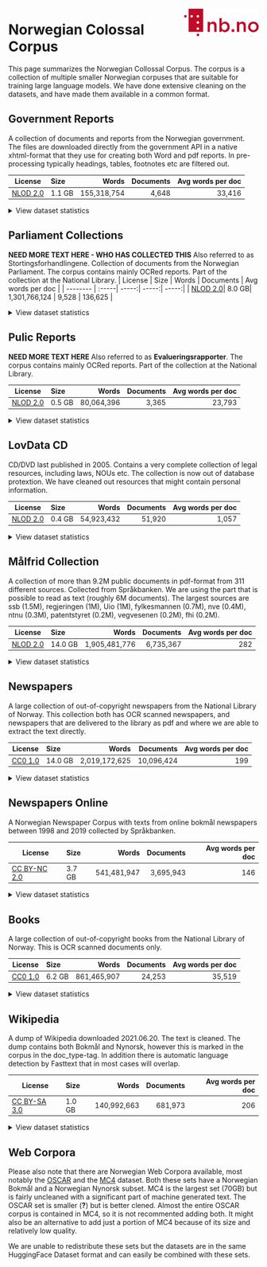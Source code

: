 [<img align="right" width="150px" src="../images/nblogo.png">](https://ai.nb.no)
# Norwegian Colossal Corpus
This page summarizes the Norwegian Collossal Corpus. The corpus is a collection of multiple smaller Norwegian corpuses that are suitable for training large language models. We have done extensive cleaning on the datasets, and have made them available in a common format.


## Government Reports
A collection of documents and reports from the Norwegian government. The files are downloaded directly from the government API in a native xhtml-format that they use for creating both Word and pdf reports. In pre-processing typically headings, tables, footnotes etc are filtered out.

| License  | Size | Words | Documents | Avg words per doc  |
| -------- |   :-----|   -----:| -----:| -----:|
| [NLOD 2.0](https://data.norge.no/nlod/en/2.0/)|1.1 GB| 155,318,754 | 4,648       | 33,416           |

<details>
<summary>View dataset statistics</summary>
 
### Document Types
| Source        | Words       | Documents   | Words/Document   |
|--------------:|------------:|------------:|-----------------:|
| government_nb | 136,708,062 | 3,557       | 38,433           |
| government_nn | 18,610,692  | 1,091       | 17,058           |

### Languages
| Language   | Words       | Documents   | Words/Document   |
|-----------:|------------:|------------:|-----------------:|
| no         | 146,885,219 | 4,134       | 35,531           |
| nn         | 8,246,002   | 500         | 16,492           |
| da         | 182,720     | 13          | 14,055           |
| en         | 4,813       | 1           | 4,813            |

### Publish Periode
|   Decade | Words       | Documents   | Words/Document   |
|---------:|------------:|------------:|-----------------:|
|     2020 | 155,318,754 | 4,648       | 33,416           |

</details>


## Parliament Collections
**NEED MORE TEXT HERE - WHO HAS COLLECTED THIS** Also referred to as Stortingsforhandlingene. Collection of documents from the Norwegian Parliament. The corpus contains mainly OCRed reports. Part of the collection at the National Library. 
| License  | Size | Words | Documents | Avg words per doc  |
| -------- |   :-----|   -----:| -----:| -----:|
| [NLOD 2.0](https://data.norge.no/nlod/en/2.0/)| 8.0 GB| 1,301,766,124 | 9,528       | 136,625          |

<details>
<summary>View dataset statistics</summary>

 ### Document Types
| Source     | Words         | Documents   | Words/Document   |
|-----------:|--------------:|------------:|-----------------:|
| parliament | 1,301,766,124 | 9,528       | 136,625          |

### Languages
| Language   | Words       | Documents   | Words/Document   |
|-----------:|------------:|------------:|-----------------:|
| no         | 885,007,390 | 6,478       | 136,617          |
| da         | 416,758,734 | 3,050       | 136,642          |

### Publish Periode
|   Decade | Words         | Documents   | Words/Document   |
|---------:|--------------:|------------:|-----------------:|
|     2020 | 1,301,766,124 | 9,528       | 136,625          |
 
</details>


## Pulic Reports
**NEED MORE TEXT HERE** Also referred to as __Evalueringsrapporter__. The corpus contains mainly OCRed reports. Part of the collection at the National Library. 

| License  | Size | Words | Documents | Avg words per doc  |
| -------- |   :-----|   -----:| -----:| -----:|
| [NLOD 2.0](https://data.norge.no/nlod/en/2.0/)|0.5 GB| 80,064,396 | 3,365       | 23,793           |

<details>
<summary>View dataset statistics</summary>

### Document Types
| Source        | Words      | Documents   | Words/Document   |
|--------------:|-----------:|------------:|-----------------:|
| publicreports | 80,064,396 | 3,365       | 23,793           |

### Languages
| Language   | Words      | Documents   | Words/Document   |
|-----------:|-----------:|------------:|-----------------:|
| no         | 65,026,196 | 2,721       | 23,897           |
| en         | 13,093,711 | 556         | 23,549           |
| nn         | 677,921    | 32          | 21,185           |
| sv         | 381,007    | 14          | 27,214           |
| da         | 290,817    | 12          | 24,234           |
| fr         | 158,454    | 4           | 39,613           |
| es         | 144,681    | 4           | 36,170           |
| et         | 109,339    | 8           | 13,667           |
| zh         | 88,848     | 3           | 29,616           |
| fi         | 68,910     | 4           | 17,227           |
| gu         | 16,739     | 1           | 16,739           |
| ru         | 7,356      | 1           | 7,356            |
| uk         | 268        | 1           | 268              |
| pt         | 113        | 1           | 113              |
| it         | 27         | 1           | 27               |
| de         | 5          | 1           | 5                |
| ja         | 4          | 1           | 4                |

### Publish Periode
|   Decade | Words      | Documents   | Words/Document   |
|---------:|-----------:|------------:|-----------------:|
|     2020 | 80,064,396 | 3,365       | 23,793           |
 
</details>


## LovData CD
CD/DVD last published in 2005. Contains a very complete collection of legal resources, including laws, NOUs etc. The collection is now out of database protextion. We have cleaned out resources that might contain personal information. 

| License  | Size | Words | Documents | Avg words per doc  |
| -------- |   :-----|   -----:| -----:| -----:|
| [NLOD 2.0](https://data.norge.no/nlod/en/2.0/)|0.4 GB| 54,923,432 | 51,920      | 1,057            |
<details>
<summary>View dataset statistics</summary>
 
### Document Types
| Source                                | Words      | Documents   | Words/Document   |
|--------------------------------------:|-----------:|------------:|-----------------:|
| lovdata_cd_odelsting_2005             | 37,295,277 | 1,987       | 18,769           |
| lovdata_cd_somb_rundskriv_2005        | 5,400,486  | 3,284       | 1,644            |
| lovdata_cd_sentrale_forskrifter_2005  | 5,178,057  | 11,745      | 440              |
| lovdata_cd_lokaleforskrifter_2005     | 2,233,543  | 22,824      | 97               |
| lovdata_cd_norgeslover_2005           | 1,802,578  | 1,419       | 1,270            |
| lovdata_cd_rtv_rundskriv_2005         | 1,392,547  | 9,831       | 141              |
| lovdata_cd_skatt_rundskriv_2005       | 1,138,339  | 411         | 2,769            |
| lovdata_cd_rundskriv_lovavdeling_2005 | 482,605    | 419         | 1,151            |

### Languages
| Language   | Words      | Documents   | Words/Document   |
|-----------:|-----------:|------------:|-----------------:|
| no         | 52,225,155 | 46,032      | 1,134            |
| nn         | 2,369,924  | 3,261       | 726              |
| da         | 173,296    | 1,146       | 151              |
| en         | 104,233    | 423         | 246              |
| sv         | 32,861     | 637         | 51               |
| es         | 4,744      | 49          | 96               |
| nl         | 3,818      | 212         | 18               |
| it         | 3,768      | 6           | 628              |
| de         | 3,179      | 58          | 54               |
| fr         | 1,801      | 7           | 257              |
| pl         | 513        | 57          | 9                |
| tr         | 22         | 1           | 22               |
| fi         | 14         | 4           | 3                |
| als        | 12         | 3           | 4                |
| et         | 11         | 2           | 5                |
| ca         | 11         | 3           | 3                |
| zh         | 11         | 3           | 3                |
| pt         | 11         | 1           | 11               |
| la         | 8          | 1           | 8                |
| eu         | 7          | 2           | 3                |
| hr         | 7          | 2           | 3                |
| ru         | 5          | 2           | 2                |
| sk         | 4          | 1           | 4                |
| lt         | 3          | 1           | 3                |
| ro         | 3          | 1           | 3                |
| sl         | 3          | 1           | 3                |
| eo         | 2          | 1           | 2                |
| am         | 2          | 1           | 2                |
| cy         | 2          | 1           | 2                |
| ms         | 2          | 1           | 2                |

### Publish Periode
|   Decade | Words      | Documents   | Words/Document   |
|---------:|-----------:|------------:|-----------------:|
|     2020 | 54,923,432 | 51,920      | 1,057            |
</details>


## Målfrid Collection
A collection of more than 9.2M public documents in pdf-format from 311 different sources. Collected from Språkbanken. We are using the part that is possible to read as text (roughly 6M documents). The largest sources are ssb (1.5M), regjeringen (1M), Uio (1M), fylkesmannen (0.7M), nve (0.4M), ntnu (0.3M), patentstyret (0.2M), vegvesenen (0.2M), fhi (0.2M).

| License  | Size | Words | Documents | Avg words per doc  |
| -------- |   :-----|   -----:| -----:| -----:|
| [NLOD 2.0](https://data.norge.no/nlod/en/2.0/)|14.0 GB| 1,905,481,776 | 6,735,367   |              282 |
<details>
<summary>View dataset statistics</summary>

### Document Types
| Source                                | Words       | Documents   |   Words/Document |
|--------------------------------------:|------------:|------------:|-----------------:|
| maalfrid_regjeringen                  | 368,581,046 | 940,936     |              391 |
| maalfrid_ssb                          | 286,024,711 | 871,262     |              328 |
| maalfrid_uio                          | 186,003,655 | 788,988     |              235 |
| maalfrid_fylkesmannen                 | 105,197,005 | 473,582     |              222 |
| maalfrid_nve                          | 68,194,530  | 308,924     |              220 |
| maalfrid_patentstyret                 | 66,482,941  | 218,930     |              303 |
| maalfrid_ntnu                         | 59,108,726  | 203,770     |              290 |
| maalfrid_vegvesen                     | 34,177,213  | 169,998     |              201 |
| maalfrid_fhi                          | 33,541,094  | 147,668     |              227 |
| maalfrid_norad                        | 33,454,341  | 95,191      |              351 |
| maalfrid_skatteetaten                 | 33,313,013  | 84,448      |              394 |
| maalfrid_uib                          | 29,049,820  | 118,328     |              245 |
| maalfrid_forskningsradet              | 24,647,599  | 75,104      |              328 |
| maalfrid_nasjonalparkstyre            | 21,795,981  | 95,990      |              227 |
| maalfrid_nmbu                         | 18,493,389  | 71,320      |              259 |
| maalfrid_oslomet                      | 18,140,360  | 48,140      |              376 |
| maalfrid_domstol                      | 17,073,430  | 52,233      |              326 |
| maalfrid_banenor                      | 16,805,767  | 71,933      |              233 |
| maalfrid_nav                          | 16,651,084  | 75,792      |              219 |
| maalfrid_landbruksdirektoratet        | 13,398,273  | 49,021      |              273 |
| maalfrid_helsedirektoratet            | 13,312,827  | 50,476      |              263 |
| maalfrid_nokut                        | 10,332,870  | 39,426      |              262 |
| maalfrid_hi                           | 10,272,572  | 39,923      |              257 |
| maalfrid_norges-bank                  | 10,135,291  | 37,988      |              266 |
| maalfrid_udir                         | 10,102,549  | 39,632      |              254 |
| maalfrid_vkm                          | 10,041,892  | 32,960      |              304 |
| maalfrid_nbim                         | 9,841,446   | 18,532      |              531 |
| maalfrid_miljodirektoratet            | 9,704,586   | 35,482      |              273 |
| maalfrid_distriktssenteret            | 9,598,021   | 39,415      |              243 |
| maalfrid_ngu                          | 9,454,229   | 35,414      |              266 |
| maalfrid_ptil                         | 9,416,592   | 35,024      |              268 |
| maalfrid_nord                         | 9,192,052   | 45,786      |              200 |
| maalfrid_fiskeridir                   | 8,482,774   | 34,167      |              248 |
| maalfrid_hivolda                      | 7,993,548   | 27,057      |              295 |
| maalfrid_difi                         | 7,971,205   | 36,605      |              217 |
| maalfrid_mattilsynet                  | 7,663,012   | 27,614      |              277 |
| maalfrid_havarikommisjonen            | 7,607,533   | 25,552      |              297 |
| maalfrid_kulturradet                  | 7,364,353   | 22,951      |              320 |
| maalfrid_ks                           | 7,065,314   | 28,029      |              252 |
| maalfrid_kystverket                   | 6,870,772   | 31,694      |              216 |
| maalfrid_udi                          | 6,566,701   | 19,529      |              336 |
| maalfrid_uia                          | 6,094,660   | 24,397      |              249 |
| maalfrid_hjelpemiddeldatabasen        | 6,029,920   | 34,946      |              172 |
| maalfrid_khrono                       | 5,993,140   | 20,431      |              293 |
| maalfrid_helsetilsynet                | 5,913,602   | 18,721      |              315 |
| maalfrid_moreforsk                    | 5,755,447   | 22,089      |              260 |
| maalfrid_jernbanedirektoratet         | 5,589,074   | 22,150      |              252 |
| maalfrid_veiviseren                   | 5,438,468   | 18,441      |              294 |
| maalfrid_dsb                          | 5,312,625   | 18,200      |              291 |
| maalfrid_husbanken                    | 4,810,203   | 15,375      |              312 |
| maalfrid_legemiddelverket             | 4,795,154   | 20,634      |              232 |
| maalfrid_vetinst                      | 4,776,782   | 14,839      |              321 |
| maalfrid_imdi                         | 4,744,408   | 15,642      |              303 |
| maalfrid_forsvarsbygg                 | 4,672,409   | 19,287      |              242 |
| maalfrid_sdir                         | 4,640,185   | 15,547      |              298 |
| maalfrid_konkurransetilsynet          | 4,618,588   | 12,912      |              357 |
| maalfrid_arkivverket                  | 4,603,524   | 16,899      |              272 |
| maalfrid_dsa                          | 4,595,530   | 16,242      |              282 |
| maalfrid_hiof                         | 4,580,991   | 23,675      |              193 |
| maalfrid_ehelse                       | 4,478,908   | 23,074      |              194 |
| maalfrid_inn                          | 4,420,070   | 26,840      |              164 |
| maalfrid_klagenemndssekretariatet     | 4,287,067   | 12,208      |              351 |
| maalfrid_sprakradet                   | 4,180,404   | 15,521      |              269 |
| maalfrid_nhh                          | 4,063,920   | 16,068      |              252 |
| maalfrid_dibk                         | 4,058,208   | 15,855      |              255 |
| maalfrid_kartverket                   | 3,814,376   | 19,110      |              199 |
| maalfrid_riksrevisjonen               | 3,783,728   | 11,216      |              337 |
| maalfrid_toll                         | 3,595,842   | 14,122      |              254 |
| maalfrid_nibio                        | 3,531,231   | 17,464      |              202 |
| maalfrid_met                          | 3,528,846   | 18,689      |              188 |
| maalfrid_bufdir                       | 3,425,362   | 11,720      |              292 |
| maalfrid_artsdatabanken               | 3,275,378   | 9,242       |              354 |
| maalfrid_politiet                     | 3,239,913   | 10,728      |              302 |
| maalfrid_nkom                         | 3,197,196   | 10,214      |              313 |
| maalfrid_vestlandfylke                | 3,127,665   | 12,337      |              253 |
| maalfrid_uis                          | 2,988,424   | 10,045      |              297 |
| maalfrid_sykkelbynettverket           | 2,880,916   | 12,086      |              238 |
| maalfrid_nlr                          | 2,702,753   | 16,178      |              167 |
| maalfrid_seniorporten                 | 2,672,667   | 8,295       |              322 |
| maalfrid_npd                          | 2,657,179   | 10,989      |              241 |
| maalfrid_custompublish                | 2,493,062   | 9,404       |              265 |
| maalfrid_aldringoghelse               | 2,475,601   | 6,927       |              357 |
| maalfrid_bioteknologiradet            | 2,450,272   | 6,135       |              399 |
| maalfrid_nyemetoder                   | 2,426,982   | 10,999      |              220 |
| maalfrid_arbeidstilsynet              | 2,426,255   | 7,030       |              345 |
| maalfrid_riksantikvaren               | 2,300,159   | 8,933       |              257 |
| maalfrid_sjt                          | 2,292,578   | 11,455      |              200 |
| maalfrid_hvl                          | 2,194,063   | 9,604       |              228 |
| maalfrid_luftfartstilsynet            | 2,149,215   | 10,092      |              212 |
| maalfrid_dfo                          | 2,123,792   | 9,383       |              226 |
| maalfrid_ldo                          | 2,093,301   | 7,471       |              280 |
| maalfrid_kompetansenorge              | 1,997,361   | 10,496      |              190 |
| maalfrid_forbrukerradet               | 1,992,302   | 7,493       |              265 |
| maalfrid_himolde                      | 1,959,626   | 10,200      |              192 |
| maalfrid_usn                          | 1,828,928   | 7,553       |              242 |
| maalfrid_naku                         | 1,786,086   | 5,328       |              335 |
| maalfrid_medietilsynet                | 1,648,462   | 6,758       |              243 |
| maalfrid_matematikksenteret           | 1,608,332   | 7,474       |              215 |
| maalfrid_diku                         | 1,579,996   | 6,383       |              247 |
| maalfrid_forskningsetikk              | 1,573,014   | 5,653       |              278 |
| maalfrid_godeidrettsanlegg            | 1,539,910   | 6,252       |              246 |
| maalfrid_dirmin                       | 1,500,122   | 5,427       |              276 |
| maalfrid_diskrimineringsnemnda        | 1,498,443   | 4,270       |              350 |
| maalfrid_naturfag                     | 1,481,316   | 6,108       |              242 |
| maalfrid_arbeidsretten                | 1,473,299   | 4,864       |              302 |
| maalfrid_fellesstudentsystem          | 1,392,117   | 10,553      |              131 |
| maalfrid_nupi                         | 1,322,743   | 5,628       |              235 |
| maalfrid_kriminalitetsforebygging     | 1,223,976   | 4,769       |              256 |
| maalfrid_anskaffelser                 | 1,214,995   | 5,602       |              216 |
| maalfrid_folketrygdfondet             | 1,212,747   | 4,347       |              278 |
| maalfrid_miljopakken                  | 1,195,869   | 5,634       |              212 |
| maalfrid_nih                          | 1,146,471   | 5,415       |              211 |
| maalfrid_statsbygg                    | 1,125,666   | 4,520       |              249 |
| maalfrid_nb                           | 1,085,457   | 4,251       |              255 |
| maalfrid_unit                         | 1,072,199   | 6,476       |              165 |
| maalfrid_npolar                       | 1,071,381   | 2,708       |              395 |
| maalfrid_valgdirektoratet             | 1,028,381   | 9,316       |              110 |
| maalfrid_barneombudet                 | 1,001,224   | 2,863       |              349 |
| maalfrid_datatilsynet                 | 990,582     | 3,018       |              328 |
| maalfrid_lottstift                    | 985,351     | 3,676       |              268 |
| maalfrid_aho                          | 977,116     | 4,637       |              210 |
| maalfrid_sykehuspartner               | 961,362     | 4,693       |              204 |
| maalfrid_naturfagsenteret             | 922,174     | 3,957       |              233 |
| maalfrid_khio                         | 869,917     | 3,457       |              251 |
| maalfrid_spesialenheten               | 845,989     | 2,188       |              386 |
| maalfrid_xn--miljlftet-o8ab           | 822,783     | 3,468       |              237 |
| maalfrid_samordnaopptak               | 805,644     | 2,415       |              333 |
| maalfrid_helsenorge                   | 802,003     | 3,116       |              257 |
| maalfrid_skrivesenteret               | 793,053     | 4,250       |              186 |
| maalfrid_mareano                      | 784,843     | 3,821       |              205 |
| maalfrid_fiskeridirektoratet          | 772,720     | 2,499       |              309 |
| maalfrid_sykehusinnkjop               | 754,616     | 4,440       |              169 |
| maalfrid_matportalen                  | 641,663     | 2,413       |              265 |
| maalfrid_spk                          | 621,687     | 2,181       |              285 |
| maalfrid_pasientsikkerhetsprogrammet  | 610,855     | 4,796       |              127 |
| maalfrid_justervesenet                | 607,767     | 1,946       |              312 |
| maalfrid_nhn                          | 594,591     | 3,665       |              162 |
| maalfrid_sshf                         | 589,448     | 1,950       |              302 |
| maalfrid_bibliotekutvikling           | 573,724     | 3,295       |              174 |
| maalfrid_nysgjerrigper                | 572,860     | 3,088       |              185 |
| maalfrid_nodnett                      | 549,483     | 2,743       |              200 |
| maalfrid_giek                         | 525,782     | 1,840       |              285 |
| maalfrid_une                          | 524,664     | 1,281       |              409 |
| maalfrid_samas                        | 512,469     | 2,610       |              196 |
| maalfrid_kriminalomsorgen             | 506,869     | 1,990       |              254 |
| maalfrid_kjonnsforskning              | 495,072     | 1,464       |              338 |
| maalfrid_kunstkultursenteret          | 478,748     | 1,460       |              327 |
| maalfrid_nynorsksenteret              | 472,484     | 2,147       |              220 |
| maalfrid_ceres                        | 457,001     | 1,988       |              229 |
| maalfrid_stami                        | 456,707     | 1,190       |              383 |
| maalfrid_nsm                          | 452,597     | 1,573       |              287 |
| maalfrid_gjenopptakelse               | 430,682     | 1,501       |              286 |
| maalfrid_nfi                          | 430,469     | 1,557       |              276 |
| maalfrid_nidsenter                    | 416,329     | 1,657       |              251 |
| maalfrid_nasjonalmuseet               | 396,739     | 1,106       |              358 |
| maalfrid_forbrukertilsynet            | 395,317     | 1,252       |              315 |
| maalfrid_natursekken                  | 389,147     | 3,657       |              106 |
| maalfrid_fordelingsutvalget           | 362,923     | 1,416       |              256 |
| maalfrid_digdir                       | 358,558     | 2,159       |              166 |
| maalfrid_forsvaret                    | 339,218     | 1,243       |              272 |
| maalfrid_beccle                       | 337,729     | 1,554       |              217 |
| maalfrid_romsenter                    | 335,107     | 1,154       |              290 |
| maalfrid_geonorge                     | 306,914     | 1,658       |              185 |
| maalfrid_universell                   | 269,369     | 2,206       |              122 |
| maalfrid_ovf                          | 267,941     | 950         |              282 |
| maalfrid_forbrukereuropa              | 264,366     | 1,043       |              253 |
| maalfrid_politihogskolen              | 264,192     | 1,253       |              210 |
| maalfrid_vinmonopolet                 | 250,998     | 689         |              364 |
| maalfrid_energimerking                | 243,288     | 1,061       |              229 |
| maalfrid_ombudsmann                   | 235,226     | 432         |              544 |
| maalfrid_vea-fs                       | 231,109     | 1,293       |              178 |
| maalfrid_traumebevisst                | 228,320     | 2,482       |               91 |
| maalfrid_npe                          | 208,768     | 1,018       |              205 |
| maalfrid_pkh                          | 206,925     | 814         |              254 |
| maalfrid_opplaringslovutvalget        | 198,545     | 561         |              353 |
| maalfrid_helfo                        | 197,334     | 1,005       |              196 |
| maalfrid_regionaleforskningsfond      | 191,416     | 1,010       |              189 |
| maalfrid_nafkam                       | 180,622     | 582         |              310 |
| maalfrid_jernbanemagasinet            | 178,723     | 422         |              423 |
| maalfrid_polarhistorie                | 176,126     | 393         |              448 |
| maalfrid_aasentunet                   | 165,549     | 543         |              304 |
| maalfrid_riksteatret                  | 161,970     | 809         |              200 |
| maalfrid_realfagsloyper               | 160,310     | 765         |              209 |
| maalfrid_koro                         | 156,518     | 584         |              268 |
| maalfrid_squarespace                  | 149,259     | 515         |              289 |
| maalfrid_politietssikkerhetstjeneste  | 146,346     | 478         |              306 |
| maalfrid_unknown                      | 142,298     | 715         |              199 |
| maalfrid_whocc                        | 122,839     | 664         |              184 |
| maalfrid_konfliktraadet               | 122,030     | 379         |              321 |
| maalfrid_okokrim                      | 119,794     | 381         |              314 |
| maalfrid_brreg                        | 115,114     | 583         |              197 |
| maalfrid_riksmekleren                 | 113,287     | 570         |              198 |
| maalfrid_sismo                        | 112,976     | 316         |              357 |
| maalfrid_akkreditert                  | 101,275     | 513         |              197 |
| maalfrid_sivilforsvaret               | 101,178     | 528         |              191 |
| maalfrid_radetfordyreetikk            | 100,021     | 446         |              224 |
| maalfrid_lanekassen                   | 97,196      | 309         |              314 |
| maalfrid_digidel                      | 96,967      | 621         |              156 |
| maalfrid_uit                          | 92,451      | 612         |              151 |
| maalfrid_generaladvokaten             | 91,998      | 297         |              309 |
| maalfrid_nyinorge                     | 90,938      | 204         |              445 |
| maalfrid_lokforerskolen               | 90,255      | 478         |              188 |
| maalfrid_varsom                       | 87,050      | 576         |              151 |
| maalfrid_ffi                          | 82,147      | 224         |              366 |
| maalfrid_kulturminnefondet            | 81,683      | 424         |              192 |
| maalfrid_unesco                       | 78,677      | 388         |              202 |
| maalfrid_yrkesfisker                  | 76,760      | 512         |              149 |
| maalfrid_dekom                        | 74,066      | 1,331       |               55 |
| maalfrid_omsorgsforskning             | 73,528      | 332         |              221 |
| maalfrid_lektor2                      | 70,477      | 561         |              125 |
| maalfrid_openaccess                   | 65,385      | 197         |              331 |
| maalfrid_ssn                          | 64,111      | 308         |              208 |
| maalfrid_lokalhistorie                | 61,885      | 250         |              247 |
| maalfrid_laudim                       | 59,669      | 402         |              148 |
| maalfrid_nlb                          | 58,927      | 206         |              286 |
| maalfrid_riksadvokaten                | 57,938      | 156         |              371 |
| maalfrid_denkulturelleskolesekken     | 46,768      | 248         |              188 |
| maalfrid_sivilrett                    | 45,214      | 145         |              311 |
| maalfrid_htu                          | 43,778      | 171         |              256 |
| maalfrid_yr                           | 41,565      | 575         |               72 |
| maalfrid_informasjonskompetanse       | 40,989      | 334         |              122 |
| maalfrid_finansportalen               | 40,333      | 187         |              215 |
| maalfrid_dep                          | 38,882      | 126         |              308 |
| maalfrid_kulturped                    | 37,718      | 99          |              380 |
| maalfrid_feide                        | 37,583      | 274         |              137 |
| maalfrid_fug                          | 35,253      | 123         |              286 |
| maalfrid_kulturoghelse                | 34,762      | 189         |              183 |
| maalfrid_helseklage                   | 33,612      | 127         |              264 |
| maalfrid_nbsk                         | 31,334      | 215         |              145 |
| maalfrid_matogindustri                | 31,232      | 207         |              150 |
| maalfrid_sinn                         | 28,114      | 154         |              182 |
| maalfrid_transport21                  | 25,691      | 91          |              282 |
| maalfrid_vergemal                     | 24,189      | 80          |              302 |
| maalfrid_konkursradet                 | 24,072      | 78          |              308 |
| maalfrid_norec                        | 22,496      | 78          |              288 |
| maalfrid_pts                          | 21,346      | 81          |              263 |
| maalfrid_nasjonaleturistveger         | 20,237      | 111         |              182 |
| maalfrid_hjelpelinjen                 | 19,476      | 86          |              226 |
| maalfrid_iearth                       | 19,418      | 150         |              129 |
| maalfrid_russamtalen                  | 19,035      | 69          |              275 |
| maalfrid_xn--kvinneligomskjring-1ub   | 18,607      | 79          |              235 |
| maalfrid_memu                         | 17,820      | 101         |              176 |
| maalfrid_nynorskbok                   | 17,769      | 98          |              181 |
| maalfrid_regjeringsadvokaten          | 17,416      | 55          |              316 |
| maalfrid_xn--forskerfr-t8a            | 16,827      | 177         |               95 |
| maalfrid_xn--tilbakefring-2jb         | 15,814      | 49          |              322 |
| maalfrid_ringerikefengsel             | 15,669      | 28          |              559 |
| maalfrid_skattefunn                   | 15,625      | 54          |              289 |
| maalfrid_skeivtarkiv                  | 15,537      | 69          |              225 |
| maalfrid_fordelingsutvalet            | 15,473      | 35          |              442 |
| maalfrid_samfunnskunnskap             | 15,110      | 60          |              251 |
| maalfrid_shiprep                      | 14,632      | 146         |              100 |
| maalfrid_sevuppt                      | 14,087      | 55          |              256 |
| maalfrid_haldenfengsel                | 13,655      | 38          |              359 |
| maalfrid_forbrukerklageutvalget       | 13,472      | 51          |              264 |
| maalfrid_mhfa                         | 12,591      | 146         |               86 |
| maalfrid_ah                           | 11,787      | 36          |              327 |
| maalfrid_nettvett                     | 11,353      | 44          |              258 |
| maalfrid_uh-it                        | 11,158      | 281         |               39 |
| maalfrid_fishgen                      | 10,318      | 29          |              355 |
| maalfrid_designavgang                 | 10,164      | 75          |              135 |
| maalfrid_global                       | 9,363       | 43          |              217 |
| maalfrid_valg                         | 8,797       | 48          |              183 |
| maalfrid_havmiljo                     | 8,734       | 69          |              126 |
| maalfrid_altinn                       | 7,945       | 50          |              158 |
| maalfrid_miljoklagenemnda             | 7,797       | 35          |              222 |
| maalfrid_spinn-inn                    | 7,699       | 48          |              160 |
| maalfrid_kantinekurset                | 7,397       | 54          |              136 |
| maalfrid_bastoyfengsel                | 7,142       | 56          |              127 |
| maalfrid_norskpetroleum               | 6,107       | 120         |               50 |
| maalfrid_voldsoffererstatning         | 6,079       | 27          |              225 |
| maalfrid_musikkbasertmiljobehandling  | 5,186       | 39          |              132 |
| maalfrid_prosjektveiviseren           | 5,154       | 15          |              343 |
| maalfrid_aldersvennlig                | 4,919       | 32          |              153 |
| maalfrid_barentswatch                 | 4,829       | 32          |              150 |
| maalfrid_fmfiavo@fylkesmannen         | 4,740       | 69          |               68 |
| maalfrid_kk-utvalget                  | 4,697       | 19          |              247 |
| maalfrid_agropub                      | 4,434       | 17          |              260 |
| maalfrid_utdanningiverden             | 4,369       | 14          |              312 |
| maalfrid_overgangsbolig               | 3,862       | 36          |              107 |
| maalfrid_forsvaretsmuseer             | 3,840       | 35          |              109 |
| maalfrid_okopark                      | 3,282       | 12          |              273 |
| maalfrid_pst                          | 2,866       | 14          |              204 |
| maalfrid_sikkerhverdag                | 2,786       | 19          |              146 |
| maalfrid_arkitektur                   | 2,436       | 15          |              162 |
| maalfrid_velgekte                     | 2,287       | 10          |              228 |
| maalfrid_addlab                       | 2,109       | 12          |              175 |
| maalfrid_romerikefengsel              | 2,088       | 19          |              109 |
| maalfrid_utdanning                    | 2,009       | 12          |              167 |
| maalfrid_grunderskolen                | 1,994       | 7           |              284 |
| maalfrid_umb                          | 1,958       | 9           |              217 |
| maalfrid_oslofengsel                  | 1,756       | 8           |              219 |
| maalfrid_hjorteviltregisteret         | 1,600       | 5           |              320 |
| maalfrid_alleteller                   | 1,511       | 7           |              215 |
| maalfrid_webhuset                     | 1,409       | 5           |              281 |
| maalfrid_lykillinn                    | 1,349       | 4           |              337 |
| maalfrid_kulturfag                    | 1,215       | 6           |              202 |
| maalfrid_unimus                       | 940         | 4           |              235 |
| maalfrid_anleggsregisteret            | 928         | 5           |              185 |
| maalfrid_mangfoldsprisen              | 597         | 3           |              199 |
| maalfrid_algae2future                 | 456         | 8           |               57 |
| maalfrid_mammapresenterer             | 447         | 2           |              223 |
| maalfrid_karriereveiledning           | 391         | 27          |               14 |
| maalfrid_nodsms                       | 351         | 4           |               87 |
| maalfrid_kildekompasset               | 302         | 1           |              302 |
| maalfrid_praksisfou                   | 297         | 1           |              297 |
| maalfrid_retttilaalese                | 246         | 3           |               82 |
| maalfrid_indreostfoldfengsel          | 215         | 3           |               71 |
| maalfrid_xn--kroppsvingsforskning-gcc | 205         | 2           |              102 |
| maalfrid_pahoyden                     | 154         | 1           |              154 |
| maalfrid_norren                       | 42          | 1           |               42 |

### Languages
| Language   | Words         | Documents   |   Words/Document |
|-----------:|--------------:|------------:|-----------------:|
| no         | 1,248,901,257 | 4,462,909   |              279 |
| en         | 422,678,950   | 1,456,480   |              290 |
| da         | 73,779,920    | 256,659     |              287 |
| nn         | 63,661,272    | 206,735     |              307 |
| fr         | 45,122,943    | 107,315     |              420 |
| de         | 11,584,819    | 60,772      |              190 |
| sv         | 10,007,099    | 50,064      |              199 |
| es         | 8,138,812     | 31,031      |              262 |
| pt         | 2,483,288     | 14,797      |              167 |
| fi         | 2,406,210     | 10,484      |              229 |
| oc         | 2,170,769     | 4,988       |              435 |
| nl         | 1,562,699     | 6,789       |              230 |
| uk         | 1,446,456     | 4,296       |              336 |
| zh         | 1,406,637     | 7,759       |              181 |
| ca         | 1,388,067     | 3,630       |              382 |
| ru         | 1,205,439     | 5,669       |              212 |
| it         | 950,452       | 6,689       |              142 |
| et         | 938,286       | 3,968       |              236 |
| cs         | 887,973       | 4,301       |              206 |
| eu         | 851,535       | 3,160       |              269 |
| pl         | 735,829       | 4,909       |              149 |
| fa         | 503,664       | 2,060       |              244 |
| ja         | 349,742       | 3,515       |               99 |
| is         | 309,524       | 995         |              311 |
| id         | 223,364       | 1,255       |              177 |
| ar         | 212,455       | 1,181       |              179 |
| so         | 131,743       | 605         |              217 |
| el         | 120,377       | 617         |              195 |
| hu         | 119,131       | 1,277       |               93 |
| vi         | 96,710        | 497         |              194 |
| sl         | 93,656        | 649         |              144 |
| tr         | 91,012        | 1,010       |               90 |
| ro         | 76,959        | 427         |              180 |
| lt         | 67,317        | 552         |              121 |
| sr         | 65,928        | 791         |               83 |
| gl         | 65,517        | 579         |              113 |
| la         | 62,069        | 461         |              134 |
| th         | 53,793        | 359         |              149 |
| hr         | 48,627        | 472         |              103 |
| am         | 46,475        | 326         |              142 |
| ko         | 44,264        | 884         |               50 |
| ml         | 35,492        | 151         |              235 |
| sq         | 31,182        | 148         |              210 |
| tl         | 30,964        | 163         |              189 |
| kk         | 27,686        | 69          |              401 |
| mn         | 21,540        | 22          |              979 |
| sw         | 18,626        | 64          |              291 |
| pnb        | 18,502        | 81          |              228 |
| eo         | 17,760        | 440         |               40 |
| sk         | 17,616        | 195         |               90 |
| bg         | 16,521        | 97          |              170 |
| ur         | 15,797        | 140         |              112 |
| sh         | 14,138        | 120         |              117 |
| mk         | 13,479        | 65          |              207 |
| lv         | 9,389         | 60          |              156 |
| ckb        | 9,350         | 44          |              212 |
| ku         | 9,058         | 54          |              167 |
| ast        | 7,910         | 63          |              125 |
| uz         | 6,883         | 35          |              196 |
| az         | 6,757         | 44          |              153 |
| ceb        | 5,492         | 227         |               24 |
| war        | 4,149         | 95          |               43 |
| ta         | 3,990         | 58          |               68 |
| ms         | 3,655         | 94          |               38 |
| hy         | 3,279         | 30          |              109 |
| fy         | 2,837         | 22          |              128 |
| hi         | 2,810         | 40          |               70 |
| ht         | 2,534         | 11          |              230 |
| jv         | 2,042         | 31          |               65 |
| cy         | 1,988         | 40          |               49 |
| su         | 1,840         | 23          |               80 |
| ps         | 1,832         | 15          |              122 |
| als        | 1,805         | 35          |               51 |
| af         | 1,703         | 20          |               85 |
| bs         | 1,524         | 24          |               63 |
| qu         | 1,484         | 13          |              114 |
| nds        | 1,328         | 75          |               17 |
| be         | 1,209         | 33          |               36 |
| my         | 1,115         | 16          |               69 |
| ga         | 955           | 25          |               38 |
| mt         | 940           | 12          |               78 |
| si         | 898           | 22          |               40 |
| te         | 853           | 17          |               50 |
| ilo        | 801           | 16          |               50 |
| io         | 689           | 10          |               68 |
| tt         | 675           | 20          |               33 |
| km         | 647           | 11          |               58 |
| jbo        | 621           | 27          |               23 |
| gn         | 595           | 7           |               85 |
| ug         | 581           | 6           |               96 |
| kv         | 562           | 3           |              187 |
| br         | 533           | 20          |               26 |
| kn         | 531           | 19          |               27 |
| bn         | 490           | 20          |               24 |
| pam        | 476           | 1           |              476 |
| pa         | 413           | 15          |               27 |
| he         | 396           | 14          |               28 |
| ka         | 326           | 17          |               19 |
| kw         | 324           | 4           |               81 |
| vep        | 296           | 11          |               26 |
| yo         | 261           | 5           |               52 |
| gu         | 234           | 12          |               19 |
| ky         | 232           | 11          |               21 |
| azb        | 216           | 1           |              216 |
| ba         | 203           | 5           |               40 |
| gom        | 164           | 9           |               18 |
| wa         | 130           | 18          |                7 |
| tg         | 129           | 3           |               43 |
| ia         | 125           | 11          |               11 |
| mr         | 122           | 6           |               20 |
| lmo        | 87            | 23          |                3 |
| lb         | 68            | 15          |                4 |
| vec        | 67            | 3           |               22 |
| rue        | 67            | 2           |               33 |
| pms        | 63            | 8           |                7 |
| min        | 60            | 6           |               10 |
| ne         | 51            | 5           |               10 |
| hsb        | 51            | 2           |               25 |
| cbk        | 46            | 2           |               23 |
| or         | 44            | 2           |               22 |
| ie         | 38            | 5           |                7 |
| tk         | 36            | 4           |                9 |
| eml        | 31            | 4           |                7 |
| arz        | 31            | 1           |               31 |
| sco        | 30            | 1           |               30 |
| gd         | 29            | 2           |               14 |
| bar        | 27            | 2           |               13 |
| li         | 22            | 3           |                7 |
| diq        | 20            | 2           |               10 |
| yue        | 19            | 1           |               19 |
| dsb        | 19            | 1           |               19 |
| as         | 17            | 1           |               17 |
| os         | 15            | 2           |                7 |
| wuu        | 14            | 1           |               14 |
| mg         | 14            | 2           |                7 |
| sd         | 14            | 1           |               14 |
| nah        | 14            | 2           |                7 |
| cv         | 12            | 1           |               12 |
| scn        | 9             | 2           |                4 |
| bh         | 8             | 1           |                8 |
| bcl        | 8             | 1           |                8 |
| ce         | 4             | 1           |                4 |
| new        | 4             | 1           |                4 |
| frr        | 3             | 1           |                3 |
| vo         | 3             | 2           |                1 |
| gv         | 3             | 1           |                3 |
| mzn        | 3             | 1           |                3 |
| lo         | 2             | 1           |                2 |

### Publish Periode
|   Decade | Words         | Documents   |   Words/Document |
|---------:|--------------:|------------:|-----------------:|
|     2020 | 1,905,481,776 | 6,735,367   |              282 |
</details>


## Newspapers
A large collection of out-of-copyright newspapers from the National Library of Norway. This collection both has OCR scanned newspapers, and newspapers that are delivered to the library as pdf and where we are able to extract the text directly.

| License  | Size | Words | Documents | Avg words per doc  |
| -------- |   :-----|   -----:| -----:| -----:|
| [CC0 1.0](https://creativecommons.org/publicdomain/zero/1.0/)|14.0 GB| 2,019,172,625 | 10,096,424  |              199 |
<details>
<summary>View dataset statistics</summary>

### Document Types
| Source        | Words         | Documents   |   Words/Document |
|--------------:|--------------:|------------:|-----------------:|
| newspaper_ocr | 2,019,172,625 | 10,096,424  |              199 |

### Languages
| Language   | Words         | Documents   |   Words/Document |
|-----------:|--------------:|------------:|-----------------:|
| no         | 1,854,790,815 | 9,011,769   |              205 |
| nn         | 126,257,684   | 526,902     |              239 |
| da         | 14,101,047    | 254,996     |               55 |
| en         | 9,187,689     | 93,497      |               98 |
| fi         | 4,264,629     | 37,132      |              114 |
| sv         | 3,011,755     | 63,999      |               47 |
| et         | 2,326,165     | 20,753      |              112 |
| cs         | 1,781,741     | 17,925      |               99 |
| es         | 1,639,849     | 10,848      |              151 |
| de         | 679,620       | 23,312      |               29 |
| hu         | 480,299       | 7,360       |               65 |
| fr         | 128,379       | 2,517       |               51 |
| nl         | 103,567       | 4,714       |               21 |
| pl         | 103,427       | 4,420       |               23 |
| sl         | 48,603        | 1,224       |               39 |
| pt         | 46,407        | 1,772       |               26 |
| it         | 33,927        | 1,646       |               20 |
| ru         | 29,604        | 1,029       |               28 |
| sk         | 22,246        | 814         |               27 |
| uk         | 21,106        | 792         |               26 |
| ca         | 17,842        | 912         |               19 |
| hr         | 14,090        | 586         |               24 |
| ja         | 10,886        | 1,519       |                7 |
| id         | 9,275         | 809         |               11 |
| sr         | 7,805         | 198         |               39 |
| zh         | 7,101         | 548         |               12 |
| is         | 5,428         | 234         |               23 |
| vi         | 4,631         | 376         |               12 |
| tr         | 3,703         | 634         |                5 |
| ms         | 3,528         | 395         |                8 |
| sq         | 3,088         | 88          |               35 |
| lt         | 3,074         | 316         |                9 |
| ga         | 3,024         | 157         |               19 |
| oc         | 2,784         | 42          |               66 |
| sh         | 2,259         | 93          |               24 |
| eu         | 2,229         | 106         |               21 |
| eo         | 2,002         | 389         |                5 |
| la         | 1,799         | 296         |                6 |
| ro         | 1,447         | 192         |                7 |
| gl         | 798           | 119         |                6 |
| bs         | 770           | 43          |               17 |
| ko         | 766           | 111         |                6 |
| lv         | 488           | 61          |                8 |
| war        | 443           | 40          |               11 |
| nds        | 437           | 83          |                5 |
| ceb        | 378           | 61          |                6 |
| ilo        | 325           | 9           |               36 |
| jv         | 297           | 59          |                5 |
| fy         | 277           | 43          |                6 |
| ur         | 243           | 37          |                6 |
| ml         | 190           | 10          |               19 |
| br         | 172           | 22          |                7 |
| fa         | 160           | 29          |                5 |
| ar         | 160           | 21          |                7 |
| kw         | 148           | 14          |               10 |
| be         | 145           | 20          |                7 |
| als        | 137           | 29          |                4 |
| el         | 120           | 15          |                8 |
| vep        | 117           | 21          |                5 |
| uz         | 107           | 24          |                4 |
| cy         | 86            | 13          |                6 |
| hy         | 73            | 11          |                6 |
| ast        | 73            | 12          |                6 |
| gn         | 70            | 5           |               14 |
| th         | 63            | 14          |                4 |
| su         | 62            | 7           |                8 |
| min        | 60            | 12          |                5 |
| tl         | 57            | 14          |                4 |
| af         | 53            | 14          |                3 |
| si         | 53            | 8           |                6 |
| lmo        | 47            | 4           |               11 |
| pms        | 45            | 7           |                6 |
| sw         | 44            | 8           |                5 |
| az         | 42            | 11          |                3 |
| lb         | 38            | 9           |                4 |
| te         | 35            | 1           |               35 |
| bg         | 34            | 5           |                6 |
| mt         | 34            | 4           |                8 |
| ka         | 33            | 4           |                8 |
| sco        | 31            | 5           |                6 |
| io         | 22            | 4           |                5 |
| ie         | 21            | 6           |                3 |
| os         | 21            | 1           |               21 |
| yo         | 20            | 4           |                5 |
| mg         | 16            | 4           |                4 |
| bar        | 16            | 4           |                4 |
| he         | 16            | 4           |                4 |
| nap        | 16            | 1           |               16 |
| mr         | 16            | 4           |                4 |
| pa         | 16            | 1           |               16 |
| ia         | 15            | 4           |                3 |
| wa         | 14            | 2           |                7 |
| qu         | 14            | 1           |               14 |
| ku         | 13            | 3           |                4 |
| kn         | 13            | 3           |                4 |
| rm         | 12            | 2           |                6 |
| frr        | 10            | 2           |                5 |
| gom        | 10            | 3           |                3 |
| bn         | 9             | 2           |                4 |
| tt         | 9             | 2           |                4 |
| kk         | 8             | 2           |                4 |
| li         | 7             | 3           |                2 |
| eml        | 7             | 2           |                3 |
| mk         | 7             | 2           |                3 |
| co         | 7             | 1           |                7 |
| hsb        | 6             | 1           |                6 |
| jbo        | 5             | 2           |                2 |
| ne         | 5             | 1           |                5 |
| pam        | 4             | 1           |                4 |
| ta         | 3             | 1           |                3 |
| hi         | 2             | 1           |                2 |

### Publish Periode
|   Decade | Words       | Documents   | Words/Document   |
|---------:|------------:|------------:|-----------------:|
|     2020 | 48,107      | 321         | 149              |
|     2010 | 345,461,597 | 2,469,655   | 1,414            |
|     2000 | 399,916,520 | 1,741,144   | 2,334            |
|     1990 | 668,123,800 | 2,563,932   | 2,589            |
|     1980 | 124,185,906 | 549,411     | 2,267            |
|     1970 | 168,128,159 | 847,524     | 1,973            |
|     1960 | 134,790,494 | 852,668     | 1,581            |
|     1950 | 82,534,163  | 489,139     | 1,677            |
|     1940 | 95,983,879  | 582,630     | 1,609            |
 
</details>



## Newspapers Online
 A Norwegian Newspaper Corpus with texts from online bokmål newspapers between 1998 and 2019 collected by Språkbanken. 

| License  | Size | Words | Documents | Avg words per doc  |
| -------- |   :-----|   -----:| -----:| -----:|
| [CC BY-NC 2.0](https://creativecommons.org/licenses/by-nc/2.0/)|3.7 GB| 541,481,947 | 3,695,943   |              146 |
<details>
<summary>View dataset statistics</summary>
 
 
### Document Types
| Source               | Words       | Documents   |   Words/Document |
|---------------------:|------------:|------------:|-----------------:|
| newspapers_online_nb | 498,332,371 | 3,524,770   |              141 |
| newspapers_online_nn | 43,149,576  | 171,173     |              252 |

### Languages
| Language   | Words       | Documents   |   Words/Document |
|-----------:|------------:|------------:|-----------------:|
| no         | 501,126,127 | 3,491,685   |              143 |
| nn         | 36,177,754  | 134,633     |              268 |
| da         | 3,686,792   | 55,966      |               65 |
| en         | 236,278     | 5,749       |               41 |
| sv         | 146,978     | 4,343       |               33 |
| es         | 57,860      | 954         |               60 |
| de         | 22,640      | 1,175       |               19 |
| nl         | 8,459       | 285         |               29 |
| ru         | 3,852       | 74          |               52 |
| it         | 3,397       | 219         |               15 |
| fr         | 2,639       | 185         |               14 |
| pl         | 2,064       | 132         |               15 |
| cs         | 1,395       | 60          |               23 |
| pt         | 1,220       | 74          |               16 |
| fi         | 1,016       | 30          |               33 |
| sh         | 707         | 4           |              176 |
| uk         | 476         | 27          |               17 |
| ja         | 372         | 65          |                5 |
| hr         | 216         | 19          |               11 |
| la         | 207         | 13          |               15 |
| tr         | 188         | 20          |                9 |
| hu         | 181         | 23          |                7 |
| ca         | 174         | 35          |                4 |
| sl         | 158         | 9           |               17 |
| id         | 142         | 20          |                7 |
| et         | 88          | 20          |                4 |
| ro         | 87          | 13          |                6 |
| wa         | 80          | 18          |                4 |
| eo         | 67          | 14          |                4 |
| eu         | 66          | 12          |                5 |
| vi         | 59          | 11          |                5 |
| zh         | 35          | 10          |                3 |
| is         | 26          | 4           |                6 |
| lt         | 16          | 4           |                4 |
| ms         | 14          | 5           |                2 |
| ko         | 13          | 3           |                4 |
| nds        | 10          | 4           |                2 |
| lb         | 9           | 2           |                4 |
| mg         | 8           | 2           |                4 |
| als        | 7           | 1           |                7 |
| ceb        | 7           | 3           |                2 |
| vep        | 6           | 2           |                3 |
| war        | 6           | 2           |                3 |
| ia         | 6           | 1           |                6 |
| mt         | 6           | 1           |                6 |
| pms        | 5           | 1           |                5 |
| be         | 4           | 1           |                4 |
| io         | 4           | 1           |                4 |
| sr         | 4           | 1           |                4 |
| fa         | 4           | 1           |                4 |
| gl         | 4           | 1           |                4 |
| kw         | 3           | 1           |                3 |
| sk         | 3           | 1           |                3 |
| bar        | 3           | 1           |                3 |
| jv         | 2           | 1           |                2 |
| ga         | 2           | 1           |                2 |
| ar         | 1           | 1           |                1 |

### Publish Periode
|   Decade | Words       | Documents   |   Words/Document |
|---------:|------------:|------------:|-----------------:|
|     2020 | 541,481,947 | 3,695,943   |              146 |
 
</details>

## Books
A large collection of out-of-copyright books from the National Library of Norway. This is OCR scanned documents only. 

| License  | Size | Words | Documents | Avg words per doc  |
| -------- |   :-----|   -----:| -----:| -----:|
| [CC0 1.0](https://creativecommons.org/publicdomain/zero/1.0/)|6.2 GB| 861,465,907 | 24,253 | 35,519 |
<details>
<summary>View dataset statistics</summary>

### Languages
| Language   | Words       | Documents   | Words/Document   |
|-----------:|------------:|------------:|-----------------:|
| da         | 451,088,972 | 8,443       | 53,427           |
| no         | 298,587,072 | 12,496      | 23,894           |
| nn         | 43,538,648  | 1,482       | 29,378           |
| en         | 39,155,566  | 1,249       | 31,349           |
| de         | 15,073,597  | 258         | 58,424           |
| sv         | 5,158,922   | 110         | 46,899           |
| fr         | 4,882,246   | 96          | 50,856           |
| fi         | 1,496,060   | 30          | 49,868           |
| la         | 1,217,184   | 36          | 33,810           |
| nl         | 321,846     | 8           | 40,230           |
| it         | 302,329     | 7           | 43,189           |
| es         | 230,586     | 19          | 12,136           |
| lv         | 96,409      | 1           | 96,409           |
| hu         | 68,266      | 2           | 34,133           |
| eo         | 57,660      | 1           | 57,660           |
| hr         | 55,655      | 2           | 27,827           |
| pt         | 54,009      | 1           | 54,009           |
| cs         | 44,232      | 3           | 14,744           |
| pl         | 14,783      | 1           | 14,783           |
| uk         | 11,272      | 6           | 1,878            |
| et         | 10,591      | 1           | 10,591           |
| als        | 2           | 1           | 2                |

### Publish Periode
|   Decade | Words       | Documents   | Words/Document   |
|---------:|------------:|------------:|-----------------:|
|     2020 | 1,986,034   | 64          | 32,559           |
|     2010 | 17,750,006  | 972         | 142,591          |
|     2000 | 57,854,935  | 2,975       | 199,443          |
|     1990 | 116,865,204 | 6,029       | 196,895          |
|     1980 | 40,494,244  | 1,532       | 265,011          |
|     1970 | 22,111,500  | 861         | 252,218          |
|     1960 | 18,124,576  | 480         | 376,502          |
|     1950 | 17,603,940  | 350         | 480,234          |
|     1940 | 29,395,155  | 546         | 509,948          |
|     1930 | 36,535,860  | 716         | 507,173          |
|     1920 | 52,070,672  | 1,087       | 483,201          |
|     1910 | 63,920,279  | 1,255       | 501,227          |
|     1900 | 61,593,361  | 1,164       | 525,050          |
|     1890 | 88,616,464  | 1,814       | 485,506          |
|     1880 | 59,549,395  | 1,087       | 550,945          |
|     1870 | 26,541,488  | 634         | 406,854          |
|     1860 | 39,854,070  | 710         | 543,956          |
|     1850 | 55,078,195  | 864         | 635,165          |
|     1840 | 31,307,769  | 534         | 583,077          |
|     1830 | 18,377,415  | 374         | 479,400          |
|     1820 | 4,821,598   | 147         | 339,040          |
|     1810 | 1,013,747   | 58          | 130,214          |
</details>


## Wikipedia
A dump of Wikipedia downloaded 2021.06.20. The text is cleaned. The dump contains both Bokmål and Nynorsk, however this is marked in the corpus in the doc_type-tag. In addition there is automatic language detection by Fasttext that in most cases will overlap.

| License  | Size | Words | Documents | Avg words per doc  |
| -------- |   :-----|   -----:| -----:| -----:|
| [CC BY-SA 3.0](https://creativecommons.org/licenses/by-sa/3.0/)|1.0 GB| 140,992,663 | 681,973     |              206 |
<details>
<summary>View dataset statistics</summary>

### Document Types
| Source                 | Words       | Documents   |   Words/Document |
|-----------------------:|------------:|------------:|-----------------:|
| wikipedia_download_nbo | 113,329,119 | 535,461     |              211 |
| wikipedia_download_nno | 27,663,544  | 146,512     |              188 |

### Languages
| Language   | Words       | Documents   | Words/Document   |
|-----------:|------------:|------------:|-----------------:|
| no         | 112,570,496 | 529,279     | 212              |
| nn         | 25,606,369  | 136,572     | 187              |
| en         | 1,138,003   | 3,550       | 320              |
| da         | 565,459     | 6,928       | 81               |
| de         | 340,884     | 1,555       | 219              |
| sv         | 313,287     | 2,197       | 142              |
| fr         | 118,657     | 360         | 329              |
| war        | 52,692      | 139         | 379              |
| es         | 47,415      | 274         | 173              |
| vi         | 40,237      | 123         | 327              |
| ceb        | 30,173      | 43          | 701              |
| it         | 23,144      | 116         | 199              |
| ru         | 20,264      | 162         | 125              |
| nl         | 19,572      | 88          | 222              |
| pl         | 13,917      | 75          | 185              |
| ko         | 11,857      | 33          | 359              |
| uk         | 11,347      | 94          | 120              |
| pt         | 9,425       | 105         | 89               |
| hr         | 7,126       | 19          | 375              |
| fi         | 6,225       | 29          | 214              |
| hu         | 5,236       | 28          | 187              |
| eo         | 5,084       | 36          | 141              |
| ro         | 3,977       | 13          | 305              |
| la         | 2,908       | 8           | 363              |
| cs         | 2,901       | 19          | 152              |
| pa         | 2,870       | 1           | 2,870            |
| bo         | 2,551       | 1           | 2,551            |
| ca         | 2,489       | 12          | 207              |
| min        | 2,095       | 1           | 2,095            |
| is         | 1,977       | 5           | 395              |
| bn         | 1,309       | 1           | 1,309            |
| be         | 1,262       | 9           | 140              |
| az         | 1,242       | 6           | 207              |
| sq         | 1,058       | 6           | 176              |
| th         | 878         | 4           | 219              |
| et         | 844         | 7           | 120              |
| sh         | 841         | 5           | 168              |
| fy         | 730         | 4           | 182              |
| bg         | 621         | 1           | 621              |
| as         | 567         | 1           | 567              |
| lt         | 525         | 7           | 75               |
| sr         | 496         | 1           | 496              |
| sl         | 398         | 7           | 56               |
| gl         | 384         | 10          | 38               |
| zh         | 358         | 4           | 89               |
| el         | 349         | 3           | 116              |
| lv         | 347         | 2           | 173              |
| ja         | 236         | 5           | 47               |
| fa         | 214         | 1           | 214              |
| hy         | 196         | 3           | 65               |
| ur         | 189         | 2           | 94               |
| ta         | 187         | 1           | 187              |
| tr         | 181         | 1           | 181              |
| kk         | 133         | 1           | 133              |
| tl         | 130         | 1           | 130              |
| nds        | 112         | 1           | 112              |
| wa         | 61          | 3           | 20               |
| km         | 43          | 1           | 43               |
| ar         | 35          | 1           | 35               |
| id         | 23          | 2           | 11               |
| lrc        | 20          | 1           | 20               |
| sk         | 15          | 1           | 15               |
| eu         | 15          | 1           | 15               |
| ga         | 12          | 1           | 12               |
| pms        | 8           | 1           | 8                |
| ms         | 7           | 2           | 3                |

### Publish Periode
|   Decade | Words       | Documents   |   Words/Document |
|---------:|------------:|------------:|-----------------:|
|     2020 | 140,992,663 | 681,973     |              206 |
</details>

## Web Corpora
Please also note that there are Norwegian Web Corpora available, most notably the [OSCAR](https://huggingface.co/datasets/oscar) and the [MC4](https://huggingface.co/datasets/mc4) dataset.  Both these sets have a Norwegian Bokmål and a Norwegian Nynorsk subset. MC4 is the largest set (70GB) but is fairly uncleaned with a significant part of machine generated text. The OSCAR set is smaller (**?**) but is better clened. Almost the entire OSCAR corpus is contained in MC4, so it is not recommented adding both. It might also be an alternative to add just a portion of MC4 because of its size and relatively low quality.

We are unable to redistribute these sets but the datasets are in the same HuggingFace Dataset format and can easily be combined with these sets. 

